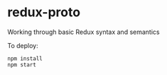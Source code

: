 # redux-proto
Working through basic Redux syntax and semantics

To deploy:

    npm install
    npm start
